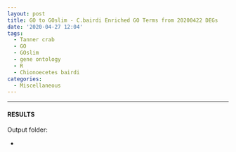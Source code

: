 ```yaml
---
layout: post
title: GO to GOslim - C.bairdi Enriched GO Terms from 20200422 DEGs
date: '2020-04-27 12:04'
tags: 
  - Tanner crab
  - GO
  - GOslim
  - gene ontology
  - R
  - Chionoecetes bairdi
categories: 
  - Miscellaneous
---
```




---

#### RESULTS

Output folder:

- []()

